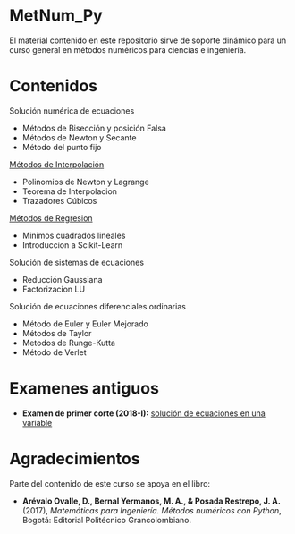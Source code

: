 # MetNum_Py
El material contenido en este repositorio sirve de soporte dinámico para un curso general en métodos numéricos para ciencias e ingeniería.

# Contenidos

Solución numérica de ecuaciones
<ul>
<li> Métodos de Bisección y posición Falsa </li>
<li> Métodos de Newton y Secante </li>
<li> Método del punto fijo </li>
</ul>

[Métodos de Interpolación](https://github.com/pachocamacho1990/MetNum_Py/tree/master/Interpolacion)
<ul>
<li> Polinomios de Newton y Lagrange </li>
<li> Teorema de Interpolacion </li>
<li> Trazadores Cúbicos </li>
</ul>

[Métodos de Regresion](https://github.com/pachocamacho1990/MetNum_Py/tree/master/Regresion)
<ul>
<li>Minimos cuadrados lineales</li>
<li>Introduccion a Scikit-Learn</li>
</ul>
    
Solución de sistemas de ecuaciones
<ul>
<li>Reducción Gaussiana</li>
<li>Factorizacion LU</li>
</ul>

Solución de ecuaciones diferenciales ordinarias
<ul>
<li>Método de Euler y Euler Mejorado</li>
<li>Métodos de Taylor</li>
<li>Metodos de Runge-Kutta</li>
<li> Método de Verlet</li>
</ul>

# Examenes antiguos
* **Examen de primer corte (2018-I):** [solución de ecuaciones en una variable](https://github.com/pachocamacho1990/MetNum_Py/blob/master/Examen_1/sol_1erParcial-2018-1.ipynb) 

# Agradecimientos
Parte del contenido de este curso se apoya en el libro: 

* **Arévalo Ovalle, D., Bernal Yermanos, M. A., & Posada Restrepo, J. A.** (2017), *Matemáticas para Ingeniería. Métodos numéricos con Python*, Bogotá: Editorial Politécnico Grancolombiano.
